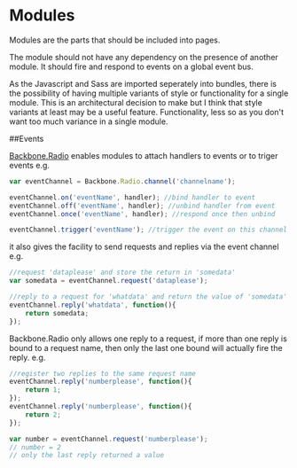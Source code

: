 # Modules

Modules are the parts that should be included into pages.

The module should not have any dependency on the presence of another module. It should fire and respond to events on a global event bus.

As the Javascript and Sass are imported seperately into bundles, there is the possibility of having multiple variants of style or functionality for a single module. This is an architectural decision to make but I think that style variants at least may be a useful feature. Functionality, less so as you don't want too much variance in a single module.

##Events

[Backbone.Radio](https://github.com/marionettejs/backbone.radio) enables modules to attach handlers to events or to triger events e.g. 
```Javascript
var eventChannel = Backbone.Radio.channel('channelname');

eventChannel.on('eventName', handler); //bind handler to event
eventChannel.off('eventName', handler); //unbind handler from event
eventChannel.once('eventName', handler); //respond once then unbind

eventChannel.trigger('eventName'); //trigger the event on this channel
``` 
it also gives the facility to send requests and replies via the event channel e.g.
```Javascript
//request 'dataplease' and store the return in 'somedata'
var somedata = eventChannel.request('dataplease');

//reply to a request for 'whatdata' and return the value of 'somedata'
eventChannel.reply('whatdata', function(){
	return somedata;
});
```
Backbone.Radio only allows one reply to a request, if more than one reply is bound to a request name, then only the last one bound will actually fire the reply. e.g.
```Javascript
//register two replies to the same request name
eventChannel.reply('numberplease', function(){
	return 1;
});
eventChannel.reply('numberplease', function(){
	return 2;
});

var number = eventChannel.request('numberplease');
// number = 2
// only the last reply returned a value
```